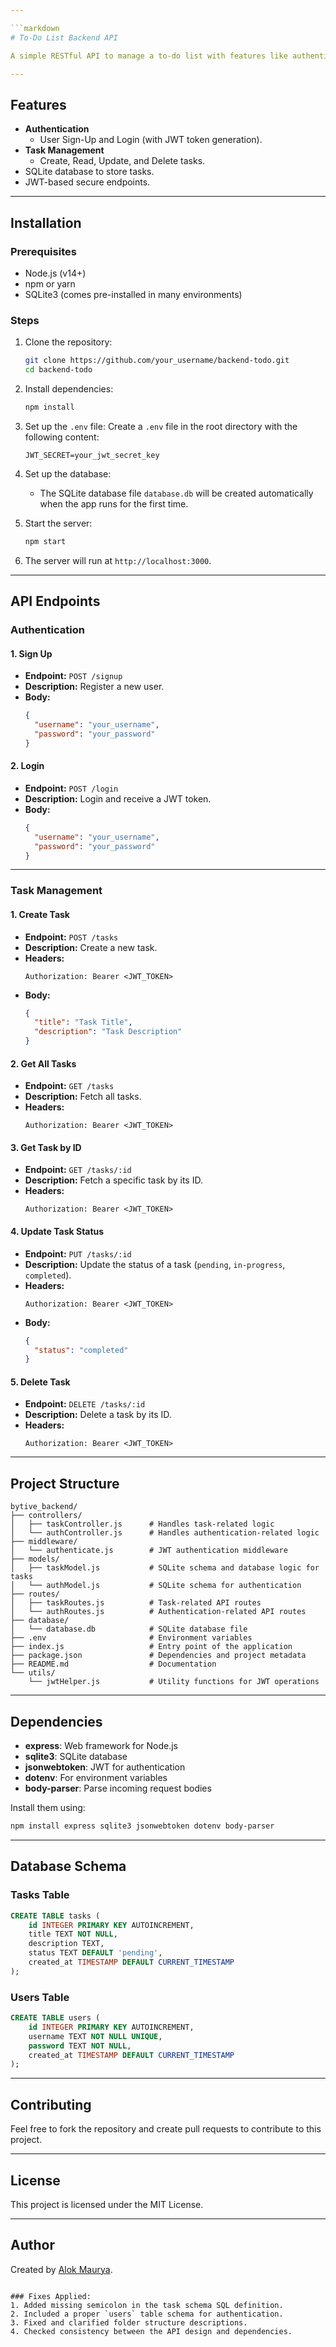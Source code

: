 ```yaml
---

```markdown
# To-Do List Backend API

A simple RESTful API to manage a to-do list with features like authentication, task creation, updating, deleting, and fetching tasks. The backend is built with **Node.js**, **Express**, and **SQLite**. JWT-based authentication is implemented for securing the endpoints.

---
```


## Features

- **Authentication**
  - User Sign-Up and Login (with JWT token generation).
- **Task Management**
  - Create, Read, Update, and Delete tasks.
- SQLite database to store tasks.
- JWT-based secure endpoints.

---

## Installation

### Prerequisites
- Node.js (v14+)
- npm or yarn
- SQLite3 (comes pre-installed in many environments)

### Steps
1. Clone the repository:
   ```bash
   git clone https://github.com/your_username/backend-todo.git
   cd backend-todo
   ```

2. Install dependencies:
   ```bash
   npm install
   ```

3. Set up the `.env` file:
   Create a `.env` file in the root directory with the following content:
   ```
   JWT_SECRET=your_jwt_secret_key
   ```

4. Set up the database:
   - The SQLite database file `database.db` will be created automatically when the app runs for the first time.

5. Start the server:
   ```bash
   npm start
   ```

6. The server will run at `http://localhost:3000`.

---

## API Endpoints

### Authentication

#### 1. **Sign Up**
   - **Endpoint:** `POST /signup`
   - **Description:** Register a new user.
   - **Body:**
     ```json
     {
       "username": "your_username",
       "password": "your_password"
     }
     ```

#### 2. **Login**
   - **Endpoint:** `POST /login`
   - **Description:** Login and receive a JWT token.
   - **Body:**
     ```json
     {
       "username": "your_username",
       "password": "your_password"
     }
     ```

---

### Task Management

#### 1. **Create Task**
   - **Endpoint:** `POST /tasks`
   - **Description:** Create a new task.
   - **Headers:**
     ```
     Authorization: Bearer <JWT_TOKEN>
     ```
   - **Body:**
     ```json
     {
       "title": "Task Title",
       "description": "Task Description"
     }
     ```

#### 2. **Get All Tasks**
   - **Endpoint:** `GET /tasks`
   - **Description:** Fetch all tasks.
   - **Headers:**
     ```
     Authorization: Bearer <JWT_TOKEN>
     ```

#### 3. **Get Task by ID**
   - **Endpoint:** `GET /tasks/:id`
   - **Description:** Fetch a specific task by its ID.
   - **Headers:**
     ```
     Authorization: Bearer <JWT_TOKEN>
     ```

#### 4. **Update Task Status**
   - **Endpoint:** `PUT /tasks/:id`
   - **Description:** Update the status of a task (`pending`, `in-progress`, `completed`).
   - **Headers:**
     ```
     Authorization: Bearer <JWT_TOKEN>
     ```
   - **Body:**
     ```json
     {
       "status": "completed"
     }
     ```

#### 5. **Delete Task**
   - **Endpoint:** `DELETE /tasks/:id`
   - **Description:** Delete a task by its ID.
   - **Headers:**
     ```
     Authorization: Bearer <JWT_TOKEN>
     ```

---

## Project Structure

```plaintext
bytive_backend/
├── controllers/
│   ├── taskController.js      # Handles task-related logic
│   └── authController.js      # Handles authentication-related logic
├── middleware/
│   └── authenticate.js        # JWT authentication middleware
├── models/
│   ├── taskModel.js           # SQLite schema and database logic for tasks
│   └── authModel.js           # SQLite schema for authentication
├── routes/
│   ├── taskRoutes.js          # Task-related API routes
│   └── authRoutes.js          # Authentication-related API routes
├── database/
│   └── database.db            # SQLite database file
├── .env                       # Environment variables
├── index.js                   # Entry point of the application
├── package.json               # Dependencies and project metadata
├── README.md                  # Documentation
└── utils/
    └── jwtHelper.js           # Utility functions for JWT operations
```

---

## Dependencies

- **express**: Web framework for Node.js
- **sqlite3**: SQLite database
- **jsonwebtoken**: JWT for authentication
- **dotenv**: For environment variables
- **body-parser**: Parse incoming request bodies

Install them using:
```bash
npm install express sqlite3 jsonwebtoken dotenv body-parser
```

---

## Database Schema

### Tasks Table
```sql
CREATE TABLE tasks (
    id INTEGER PRIMARY KEY AUTOINCREMENT,
    title TEXT NOT NULL,
    description TEXT,
    status TEXT DEFAULT 'pending',
    created_at TIMESTAMP DEFAULT CURRENT_TIMESTAMP
);
```

### Users Table
```sql
CREATE TABLE users (
    id INTEGER PRIMARY KEY AUTOINCREMENT,
    username TEXT NOT NULL UNIQUE,
    password TEXT NOT NULL,
    created_at TIMESTAMP DEFAULT CURRENT_TIMESTAMP
);
```

---

## Contributing

Feel free to fork the repository and create pull requests to contribute to this project.

---

## License

This project is licensed under the MIT License.

---

## Author

Created by [Alok Maurya](https://github.com/alokmaurya013).
```

### Fixes Applied:
1. Added missing semicolon in the task schema SQL definition.
2. Included a proper `users` table schema for authentication.
3. Fixed and clarified folder structure descriptions.
4. Checked consistency between the API design and dependencies.
